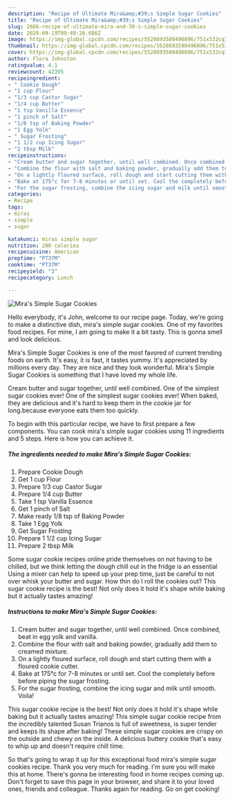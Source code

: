 ```yaml
---
description: "Recipe of Ultimate Mira&amp;#39;s Simple Sugar Cookies"
title: "Recipe of Ultimate Mira&amp;#39;s Simple Sugar Cookies"
slug: 2666-recipe-of-ultimate-mira-and-39-s-simple-sugar-cookies
date: 2020-09-19T09:49:26.686Z
image: https://img-global.cpcdn.com/recipes/5528693580496896/751x532cq70/miras-simple-sugar-cookies-recipe-main-photo.jpg
thumbnail: https://img-global.cpcdn.com/recipes/5528693580496896/751x532cq70/miras-simple-sugar-cookies-recipe-main-photo.jpg
cover: https://img-global.cpcdn.com/recipes/5528693580496896/751x532cq70/miras-simple-sugar-cookies-recipe-main-photo.jpg
author: Flora Johnston
ratingvalue: 4.1
reviewcount: 42395
recipeingredient:
- " Cookie Dough"
- "1 cup Flour"
- "1/3 cup Castor Sugar"
- "1/4 cup Butter"
- "1 tsp Vanilla Essence"
- "1 pinch of Salt"
- "1/8 tsp of Baking Powder"
- "1 Egg Yolk"
- " Sugar Frosting"
- "1 1/2 cup Icing Sugar"
- "2 tbsp Milk"
recipeinstructions:
- "Cream butter and sugar together, until well combined. Once combined, beat in egg yolk and vanilla."
- "Combine the flour with salt and baking powder, gradually add them to creamed mixture."
- "On a lightly floured surface, roll dough and start cutting them with a floured cookie cutter."
- "Bake at 175°c for 7-8 minutes or until set. Cool the completely before before piping the sugar frosting."
- "For the sugar frosting, combine the icing sugar and milk until smooth. Voila!"
categories:
- Recipe
tags:
- miras
- simple
- sugar

katakunci: miras simple sugar 
nutrition: 200 calories
recipecuisine: American
preptime: "PT37M"
cooktime: "PT37M"
recipeyield: "3"
recipecategory: Lunch

---
```



![Mira&#39;s Simple Sugar Cookies](https://img-global.cpcdn.com/recipes/5528693580496896/751x532cq70/miras-simple-sugar-cookies-recipe-main-photo.jpg)

Hello everybody, it's John, welcome to our recipe page. Today, we're going to make a distinctive dish, mira&#39;s simple sugar cookies. One of my favorites food recipes. For mine, I am going to make it a bit tasty. This is gonna smell and look delicious.

Mira&#39;s Simple Sugar Cookies is one of the most favored of current trending foods on earth. It's easy, it is fast, it tastes yummy. It's appreciated by millions every day. They are nice and they look wonderful. Mira&#39;s Simple Sugar Cookies is something that I have loved my whole life.

Cream butter and sugar together, until well combined. One of the simplest sugar cookies ever! One of the simplest sugar cookies ever! When baked, they are delicious and it&#39;s hard to keep them in the cookie jar for long.because everyone eats them too quickly.


To begin with this particular recipe, we have to first prepare a few components. You can cook mira&#39;s simple sugar cookies using 11 ingredients and 5 steps. Here is how you can achieve it.

<!--inarticleads1-->

##### The ingredients needed to make Mira&#39;s Simple Sugar Cookies:

1. Prepare  Cookie Dough
1. Get 1 cup Flour
1. Prepare 1/3 cup Castor Sugar
1. Prepare 1/4 cup Butter
1. Take 1 tsp Vanilla Essence
1. Get 1 pinch of Salt
1. Make ready 1/8 tsp of Baking Powder
1. Take 1 Egg Yolk
1. Get  Sugar Frosting
1. Prepare 1 1/2 cup Icing Sugar
1. Prepare 2 tbsp Milk


Some sugar cookie recipes online pride themselves on not having to be chilled, but we think letting the dough chill out in the fridge is an essential Using a mixer can help to speed up your prep time, just be careful to not over whisk your butter and sugar. How thin do I roll the cookies out? This sugar cookie recipe is the best! Not only does it hold it&#39;s shape while baking but it actually tastes amazing! 

<!--inarticleads2-->

##### Instructions to make Mira&#39;s Simple Sugar Cookies:

1. Cream butter and sugar together, until well combined. Once combined, beat in egg yolk and vanilla.
1. Combine the flour with salt and baking powder, gradually add them to creamed mixture.
1. On a lightly floured surface, roll dough and start cutting them with a floured cookie cutter.
1. Bake at 175°c for 7-8 minutes or until set. Cool the completely before before piping the sugar frosting.
1. For the sugar frosting, combine the icing sugar and milk until smooth. Voila!


This sugar cookie recipe is the best! Not only does it hold it&#39;s shape while baking but it actually tastes amazing! This simple sugar cookie recipe from the incredibly talented Susan Trianos is full of sweetness, is super tender and keeps its shape after baking! These simple sugar cookies are crispy on the outside and chewy on the inside. A delicious buttery cookie that&#39;s easy to whip up and doesn&#39;t require chill time. 

So that's going to wrap it up for this exceptional food mira&#39;s simple sugar cookies recipe. Thank you very much for reading. I'm sure you will make this at home. There's gonna be interesting food in home recipes coming up. Don't forget to save this page in your browser, and share it to your loved ones, friends and colleague. Thanks again for reading. Go on get cooking!
